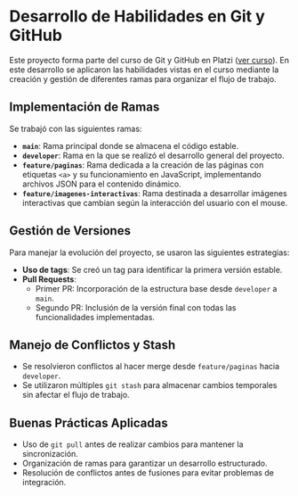 # Desarrollo de Habilidades en Git y GitHub

Este proyecto forma parte del curso de Git y GitHub en Platzi ([ver curso](https://platzi.com/home/clases/1557-git-github/19934-por-que-usar-un-sistema-de-control-de-versiones-co/)). En este desarrollo se aplicaron las habilidades vistas en el curso mediante la creación y gestión de diferentes ramas para organizar el flujo de trabajo.

## Implementación de Ramas

Se trabajó con las siguientes ramas:

- **`main`**: Rama principal donde se almacena el código estable.
- **`developer`**: Rama en la que se realizó el desarrollo general del proyecto.
- **`feature/paginas`**: Rama dedicada a la creación de las páginas con etiquetas `<a>` y su funcionamiento en JavaScript, implementando archivos JSON para el contenido dinámico.
- **`feature/imagenes-interactivas`**: Rama destinada a desarrollar imágenes interactivas que cambian según la interacción del usuario con el mouse.

## Gestión de Versiones

Para manejar la evolución del proyecto, se usaron las siguientes estrategias:

- **Uso de tags**: Se creó un tag para identificar la primera versión estable.
- **Pull Requests**:
  - Primer PR: Incorporación de la estructura base desde `developer` a `main`.
  - Segundo PR: Inclusión de la versión final con todas las funcionalidades implementadas.

## Manejo de Conflictos y Stash

- Se resolvieron conflictos al hacer merge desde `feature/paginas` hacia `developer`.
- Se utilizaron múltiples `git stash` para almacenar cambios temporales sin afectar el flujo de trabajo.

## Buenas Prácticas Aplicadas

- Uso de `git pull` antes de realizar cambios para mantener la sincronización.
- Organización de ramas para garantizar un desarrollo estructurado.
- Resolución de conflictos antes de fusiones para evitar problemas de integración.

